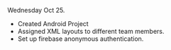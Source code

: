 Wednesday Oct 25.
- Created Android Project
- Assigned XML layouts to different team members.
- Set up firebase anonymous authentication.
